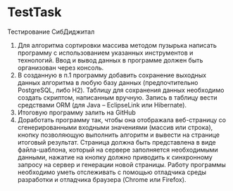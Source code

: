 # TestTask
Тестирование СибДиджитал

1.	Для алгоритма сортировки массива методом пузырька написать программу с использованием  указанных инструментов и технологий. Ввод и вывод данных в программе должен быть организован через консоль.
2.	В созданную в п.1 программу добавить сохранение выходных данных алгоритма в любую базу данных (предпочтительно PostgreSQL, либо H2). Таблицу для сохранения данных необходимо создать скриптом, написанным вручную. Запись в таблицу вести средствами ORM (для Java – EclipseLink или Hibernate).
3.	Итоговую программу залить на GitHub
4.	Доработать программу так, чтобы она отображала веб-страницу со сгенерированными входными значениями (массив или строка), кнопку позволяющую выполнить алгоритм и вывести на странице итоговый результат. Страница должна быть представлена в виде файла-шаблона, который на сервере заполняется необходимыми данными, нажатие на кнопку должно приводить к синхронному запросу на сервер и генерации новой страницы. Работу программы необходимо уметь отслеживать с помощью отладчика среды разработки и отладчика браузера (Chrome или Firefox).
